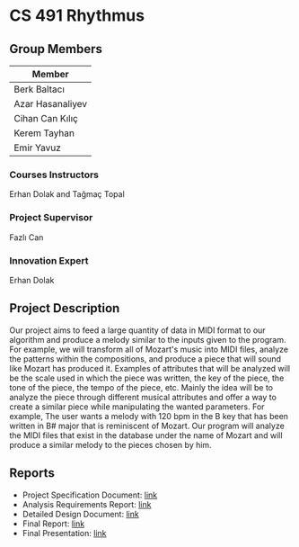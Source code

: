 # CS 491 Rhythmus  

## Group Members

| Member | 
| ----------- | 
|Berk Baltacı | 
|Azar Hasanaliyev|
|Cihan Can Kılıç|
|Kerem Tayhan|
|Emir Yavuz|

###  Courses Instructors

Erhan Dolak and Tağmaç Topal

###  Project Supervisor

Fazlı Can

###  Innovation Expert

Erhan Dolak

## Project Description

Our project aims to feed a large quantity of data in MIDI format to our algorithm and produce a melody similar to the inputs given to the program. For example, we will transform all of Mozart's music into MIDI files, analyze the patterns within the compositions, and produce a piece that will sound like Mozart has produced it. Examples of attributes that will be analyzed will be the scale used in which the piece was written, the key of the piece, the tone of the piece, the tempo of the piece, etc. Mainly the idea will be to analyze the piece through different musical attributes and offer a way to create a similar piece while manipulating the wanted parameters. For example, The user wants a melody with 120 bpm in the B key that has been written in B# major that is reminiscent of Mozart. Our program will analyze the MIDI files that exist in the database under the name of Mozart and will produce a similar melody to the pieces chosen by him.
## Reports

- Project Specification Document: [link](Reports/T2314_Project_Specification_Document.pdf)
- Analysis Requirements Report: [link](Reports/T2314_Analysis_Requirements_Report.pdf)
- Detailed Design Document: [link](Reports/T2314_Detailed_Design_Document.pdf)
- Final Report: [link](Reports/T2314_FinalReport.pdf)
- Final Presentation: [link](Reports/RHYTHMUS.pdf)